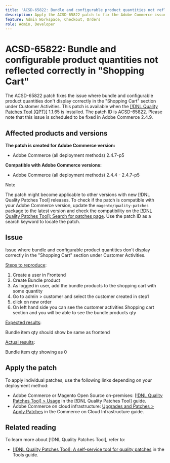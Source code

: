 ```yaml
---
title: 'ACSD-65822: Bundle and configurable product quantities not reflected correctly in "Shopping Cart"'
description: Apply the ACSD-65822 patch to fix the Adobe Commerce issue where the quantity was showing as 0 in the Admin customer shopping cart section when adding bundle products.
feature: Admin Workspace, Checkout, Orders
role: Admin, Developer
---
```


# ACSD-65822: Bundle and configurable product quantities not reflected correctly in "Shopping Cart"

The ACSD-65822 patch fixes the issue where bundle and configurable product quantities don't display correctly in the "Shopping Cart" section under Customer Activities. This patch is available when the [[!DNL Quality Patches Tool (QPT)]](/help/tools/quality-patches-tool/quality-patches-tool-to-self-serve-quality-patches.md) 1.1.65 is installed. The patch ID is ACSD-65822. Please note that this issue is scheduled to be fixed in Adobe Commerce 2.4.9.

## Affected products and versions

**The patch is created for Adobe Commerce version:**

* Adobe Commerce (all deployment methods) 2.4.7-p5

**Compatible with Adobe Commerce versions:**

* Adobe Commerce (all deployment methods) 2.4.4 - 2.4.7-p5

>[!NOTE]
>
>The patch might become applicable to other versions with new [!DNL Quality Patches Tool] releases. To check if the patch is compatible with your Adobe Commerce version, update the `magento/quality-patches` package to the latest version and check the compatibility on the [[!DNL Quality Patches Tool]: Search for patches page](https://experienceleague.adobe.com/tools/commerce-quality-patches/index.html). Use the patch ID as a search keyword to locate the patch.

## Issue

Issue where bundle and configurable product quantities don't display correctly in the "Shopping Cart" section under Customer Activities.

<u>Steps to reproduce</u>:

1. Create a user in Frontend
2. Create Bundle product
3. As logged in user, add the bundle products to the shopping cart with some quantity
4. Go to admin > customer and select the customer created in step1
5. click on new order
6. On left hand side you can see the customer activities Shopping cart section and you will be able to see the bundle products  qty

<u>Expected results</u>:

Bundle item qty should show be same as frontend

<u>Actual results</u>:

Bundle item qty showing as 0

## Apply the patch

To apply individual patches, use the following links depending on your deployment method:

* Adobe Commerce or Magento Open Source on-premises: [[!DNL Quality Patches Tool] > Usage](/help/tools/quality-patches-tool/usage.md) in the [!DNL Quality Patches Tool] guide.
* Adobe Commerce on cloud infrastructure: [Upgrades and Patches > Apply Patches](https://experienceleague.adobe.com/docs/commerce-cloud-service/user-guide/develop/upgrade/apply-patches.html) in the Commerce on Cloud Infrastructure guide.

## Related reading

To learn more about [!DNL Quality Patches Tool], refer to:

* [[!DNL Quality Patches Tool]: A self-service tool for quality patches](/help/tools/quality-patches-tool/quality-patches-tool-to-self-serve-quality-patches.md) in the Tools guide.